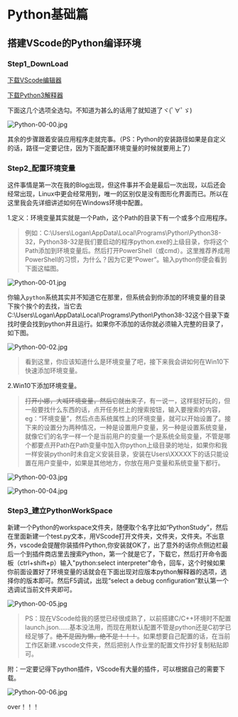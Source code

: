 # Python基础篇

## 搭建VScode的Python编译环境

### Step1_DownLoad

[下载VScode编辑器]("https://code.visualstudio.com/download") 

[下载Python3解释器]("https://www.python.org/downloads/") 

下面这几个选项全选勾。不知道为甚么的话用了就知道了ヾ(ﾟ∀ﾟゞ) 

![Python-00-00.jpg](https://images.loganren.xyz/images/2020/04/04/Python-00-00.jpg)

其余的步骤跟着安装应用程序走就完事。（PS：Python的安装路径如果是自定义的话，路径一定要记住，因为下面配置环境变量的时候就要用上了）

### Step2_配置环境变量

这件事情是第一次在我的Blog出现，但这件事并不会是最后一次出现，以后还会经常出现，Linux中更会经常用到，唯一的区别仅是没有图形化界面而已。所以在这里我会先详细讲述如何在Windows环境中配置。  

1.定义：环境变量其实就是一个Path，这个Path的目录下有一个或多个应用程序。
 
>例如：C:\Users\Logan\AppData\Local\Programs\Python\Python38-32，Python38-32是我们要启动的程序python.exe的上级目录，你将这个Path添加到环境变量后。然后打开PowerShell（或cmd）。这里推荐养成用PowerShell的习惯，为什么？因为它更“Power”。输入python你便会看到下面这幅图。

![Python-00-01.jpg](https://images.loganren.xyz/images/2020/04/04/Python-00-01.jpg) 

你输入`python`系统其实并不知道它在那里，但系统会到你添加的环境变量的目录下挨个挨个的去找，当它去C:\Users\Logan\AppData\Local\Programs\Python\Python38-32这个目录下查找时便会找到python并且运行。如果你不添加的话你就必须输入完整的目录了，如下图。

![Python-00-02.jpg](https://images.loganren.xyz/images/2020/04/04/Python-00-02.jpg)

>看到这里，你应该知道什么是环境变量了吧，接下来我会讲如何在Win10下快速添加环境变量。

2.Win10下添加环境变量。

>~~打开小娜，大喊环境变量，然后它就出来了~~，有一说一，这样挺好玩的，但一般要找什么东西的话，点开任务栏上的搜索按钮，输入要搜索的内容，eg：“环境变量”，然后点击系统属性上的环境变量，就可以开始设置了。接下来的设置分为两种情况，一种是设置用户变量，另一种是设置系统变量，就像它们的名字一样一个是当前用户的变量一个是系统全局变量，不管是哪个都要点开Path在Path变量中加入你python上级目录的地址，如果你和我一样安装python时未自定义安装目录，安装在Users\XXXXX下的话只能设置在用户变量中，如果是其他地方，你放在用户变量和系统变量下都行。

![Python-00-03.jpg](https://images.loganren.xyz/images/2020/04/04/Python-00-03.jpg) 

![Python-00-04.jpg](https://images.loganren.xyz/images/2020/04/04/Python-00-04.jpg) 

### Step3_建立PythonWorkSpace

新建一个Python的workspace文件夹，随便取个名字比如“PythonStudy”，然后在里面新建一个test.py文本，用VScode打开文件夹，文件夹，文件夹。不出意外，vscode会提醒你装插件Python,你安装就OK了，出了意外的话你点侧边栏最后一个到插件商店里去搜索Python，第一个就是它了，下载它，然后打开命令面板（ctrl+shift+p）输入"python:select interpreter"命令，回车，这个时候如果你前面设置好了环境变量的话就会在下面出现对应版本python解释器的选项，选择你的版本即可。然后F5调试，出现“select a debug configuration”默认第一个选调试当前文件夹即可。

![Python-00-05.jpg](https://images.loganren.xyz/images/2020/04/04/Python-00-05.jpg)

>PS：现在VScode给我的感觉已经很成熟了，以前搭建C/C++环境时不配置launch.json......基本没法用，而现在用默认配置不管是python还是C初学已经足够了。~~绝不是因为懒，绝不是！！！~~。如果想要自己配置的话，在当前工作区新建.vscode文件夹，然后把别人作业里的配置文件抄好复制粘贴即可。

附：一定要记得下python插件，VScode有大量的插件，可以根据自己的需要下载。

![Python-00-06.jpg](https://images.loganren.xyz/images/2020/04/04/Python-00-06.jpg)

over！！！
